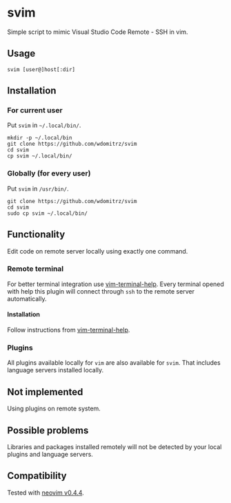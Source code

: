 # svim
Simple script to mimic Visual Studio Code Remote - SSH in vim.

## Usage
```shell
svim [user@]host[:dir]
```

## Installation

### For current user
Put `svim` in `~/.local/bin/`.
```shell
mkdir -p ~/.local/bin
git clone https://github.com/wdomitrz/svim
cd svim
cp svim ~/.local/bin/
```

### Globally (for every user)
Put `svim` in `/usr/bin/`.
```shell
git clone https://github.com/wdomitrz/svim
cd svim
sudo cp svim ~/.local/bin/
```

## Functionality
Edit code on remote server locally using exactly one command.

### Remote terminal
For better terminal integration use [vim-terminal-help](https://github.com/skywind3000/vim-terminal-help).
Every terminal opened with help this plugin will connect through `ssh` to the remote server automatically.

#### Installation
Follow instructions from [vim-terminal-help](https://github.com/skywind3000/vim-terminal-help).

### Plugins
All plugins available locally for `vim` are also available for `svim`. That includes language servers installed locally.

## Not implemented
Using plugins on remote system.

## Possible problems
Libraries and packages installed remotely will not be detected by your local plugins and language servers.

## Compatibility
Tested with [neovim v0.4.4](https://github.com/neovim/neovim/releases/tag/v0.4.4).

